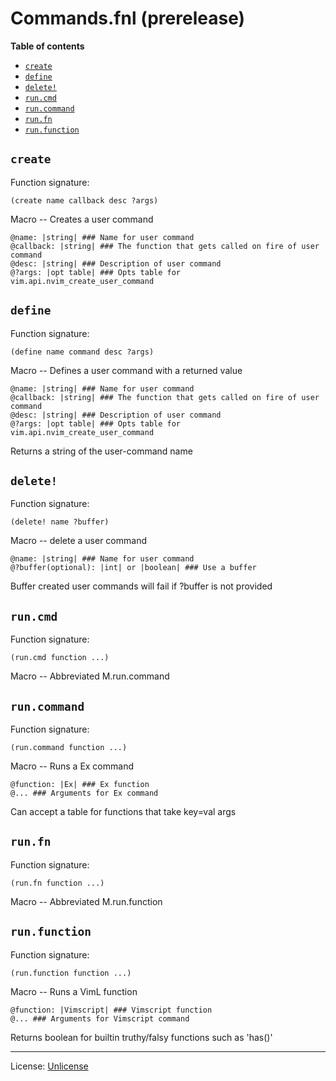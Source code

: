 # Commands.fnl (prerelease)

**Table of contents**

- [`create`](#create)
- [`define`](#define)
- [`delete!`](#delete)
- [`run.cmd`](#runcmd)
- [`run.command`](#runcommand)
- [`run.fn`](#runfn)
- [`run.function`](#runfunction)

## `create`
Function signature:

```
(create name callback desc ?args)
```

Macro -- Creates a user command

```
@name: |string| ### Name for user command
@callback: |string| ### The function that gets called on fire of user command
@desc: |string| ### Description of user command
@?args: |opt table| ### Opts table for vim.api.nvim_create_user_command
```

## `define`
Function signature:

```
(define name command desc ?args)
```

Macro -- Defines a user command with a returned value

```
@name: |string| ### Name for user command
@callback: |string| ### The function that gets called on fire of user command
@desc: |string| ### Description of user command
@?args: |opt table| ### Opts table for vim.api.nvim_create_user_command
```

Returns a string of the user-command name

## `delete!`
Function signature:

```
(delete! name ?buffer)
```

Macro -- delete a user command

```
@name: |string| ### Name for user command
@?buffer(optional): |int| or |boolean| ### Use a buffer
```

Buffer created user commands will fail if ?buffer is not provided

## `run.cmd`
Function signature:

```
(run.cmd function ...)
```

Macro -- Abbreviated M.run.command

## `run.command`
Function signature:

```
(run.command function ...)
```

Macro -- Runs a Ex command

```
@function: |Ex| ### Ex function
@... ### Arguments for Ex command
```

Can accept a table for functions that take key=val args

## `run.fn`
Function signature:

```
(run.fn function ...)
```

Macro -- Abbreviated M.run.function

## `run.function`
Function signature:

```
(run.function function ...)
```

Macro -- Runs a VimL function

```
@function: |Vimscript| ### Vimscript function
@... ### Arguments for Vimscript command
```

Returns boolean for builtin truthy/falsy functions such as 'has()'


---

License: [Unlicense](https://github.com/katawful/nvim-anisole-macros/blob/main/LICENSE)


<!-- Generated with Fenneldoc v1.0.1
     https://gitlab.com/andreyorst/fenneldoc -->
